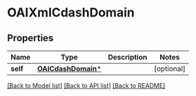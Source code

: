 # OAIXmlCdashDomain

## Properties
Name | Type | Description | Notes
------------ | ------------- | ------------- | -------------
**self** | [**OAICdashDomain***](OAICdashDomain.md) |  | [optional] 

[[Back to Model list]](../README.md#documentation-for-models) [[Back to API list]](../README.md#documentation-for-api-endpoints) [[Back to README]](../README.md)



